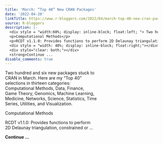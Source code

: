```yaml
---
title: 'March: “Top 40” New CRAN Packages'
date: '2022-04-28'
linkTitle: https://www.r-bloggers.com/2022/04/march-top-40-new-cran-packages/
source: R-bloggers
description: |-
  <div style = "width:60%; display: inline-block; float:left; "> Two hundred and six new packages stuck to CRAN in March. Here are my “Top 40” selections in thirteen categories: Computational Methods, Data, Finance, Game Theory, Genomics, Machine Learning, Medicine, Networks, Science, Statistics, Time Series, Utilities, and Visualization.</p>
  <p>Computational Methods</p>
  <p>RCDT v1.1.0: Provides functions to perform 2D Delaunay triangulation, constrained or ...</p></div>
  <div style = "width: 40%; display: inline-block; float:right;"></div>
  <div style="clear: both;"></div>
  <strong>Continue ...
disable_comments: true
---
```

<div style = "width:60%; display: inline-block; float:left; "> Two hundred and six new packages stuck to CRAN in March. Here are my “Top 40” selections in thirteen categories: Computational Methods, Data, Finance, Game Theory, Genomics, Machine Learning, Medicine, Networks, Science, Statistics, Time Series, Utilities, and Visualization.</p>
<p>Computational Methods</p>
<p>RCDT v1.1.0: Provides functions to perform 2D Delaunay triangulation, constrained or ...</p></div>
<div style = "width: 40%; display: inline-block; float:right;"></div>
<div style="clear: both;"></div>
<strong>Continue ...